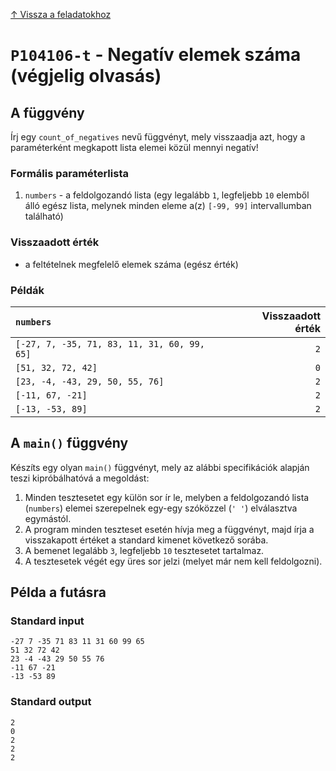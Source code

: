 
[↑ Vissza a feladatokhoz](./README.md)

# `P104106-t` - Negatív elemek száma (végjelig olvasás)

## A függvény

Írj egy `count_of_negatives` nevű függvényt, mely visszaadja azt, hogy a paraméterként megkapott lista elemei közül mennyi negatív!

### Formális paraméterlista

1. `numbers` - a feldolgozandó lista (egy legalább `1`, legfeljebb `10` elemből álló egész lista, melynek minden eleme a(z) `[-99, 99]` intervallumban található)

### Visszaadott érték

* a feltételnek megfelelő elemek száma (egész érték)

### Példák

| `numbers` | Visszaadott érték | 
| :--- | --: | 
| `[-27, 7, -35, 71, 83, 11, 31, 60, 99, 65]` | `2` | 
| `[51, 32, 72, 42]` | `0` | 
| `[23, -4, -43, 29, 50, 55, 76]` | `2` | 
| `[-11, 67, -21]` | `2` | 
| `[-13, -53, 89]` | `2` | 

## A `main()` függvény

Készíts egy olyan `main()` függvényt, mely az alábbi specifikációk alapján teszi kipróbálhatóvá a megoldást:

1. Minden tesztesetet egy külön sor ír le, melyben a feldolgozandó lista (`numbers`) elemei szerepelnek egy-egy szóközzel (`' '`) elválasztva egymástól.
1. A program minden teszteset esetén hívja meg a függvényt, majd írja a visszakapott értéket a standard kimenet következő sorába.
1. A bemenet legalább `3`, legfeljebb `10` tesztesetet tartalmaz.
1. A tesztesetek végét egy üres sor jelzi (melyet már nem kell feldolgozni).

## Példa a futásra

### Standard input

```
-27 7 -35 71 83 11 31 60 99 65
51 32 72 42
23 -4 -43 29 50 55 76
-11 67 -21
-13 -53 89

```

### Standard output

```
2
0
2
2
2
```